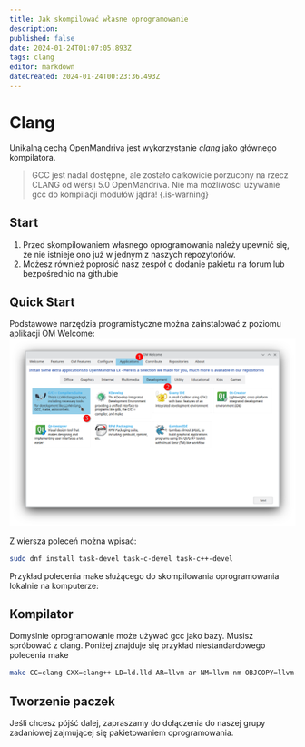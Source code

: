 ```yaml
---
title: Jak skompilować własne oprogramowanie
description: 
published: false
date: 2024-01-24T01:07:05.893Z
tags: clang
editor: markdown
dateCreated: 2024-01-24T00:23:36.493Z
---
```


# Clang
Unikalną cechą OpenMandriva jest wykorzystanie *clang* jako głównego kompilatora. 

> GCC jest nadal dostępne, ale zostało całkowicie porzucony na rzecz CLANG od wersji 5.0 OpenMandriva.
> Nie ma możliwości używanie gcc do kompilacji modułów jądra! {.is-warning}

## Start

1. Przed skompilowaniem własnego oprogramowania należy upewnić się, że nie istnieje ono już w jednym z naszych repozytoriów.
2. Możesz również poprosić nasz zespół o dodanie pakietu na forum lub bezpośrednio na githubie

## Quick Start

Podstawowe narzędzia programistyczne można zainstalować z poziomu aplikacji OM Welcome:
![om5-welcome-devtools.png](/images/om5-welcome-devtools.png)

Z wiersza poleceń można wpisać:

```bash
sudo dnf install task-devel task-c-devel task-c++-devel
```

Przykład polecenia make służącego do skompilowania oprogramowania lokalnie na komputerze:

## Kompilator

Domyślnie oprogramowanie może używać gcc jako bazy. Musisz spróbować z clang.
Poniżej znajduje się przykład niestandardowego polecenia make

```bash
make CC=clang CXX=clang++ LD=ld.lld AR=llvm-ar NM=llvm-nm OBJCOPY=llvm-objcopy OBJSIZE=llvm-size STRIP=llvm-strip -C ...
```

## Tworzenie paczek

Jeśli chcesz pójść dalej, zapraszamy do dołączenia do naszej grupy zadaniowej zajmującej się pakietowaniem oprogramowania. 